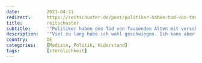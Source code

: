 ```yaml
---
date:          2021-04-11
redirect:      https://reitschuster.de/post/politiker-haben-tod-von-tausenden-alten-mit-verschuldet/
title:         reitschuster
subtitle:      '"Politiker haben den Tod von Tausenden Alten mit verschuldet"'
description:   '"Viel zu lang habe ich wohl geschwiegen. Ich kann aber diese aktuelle Situation nicht mehr aushalten" – so beginnt der Brief eines Medizin-Professors an mich. Hier seine knallharte Abrechnung mit der aktuellen Corona-Politik.'
country:       DE
categories:    [Medizin, Politik, Widerstand]
tags:          [sterblichkeit]
---
```

